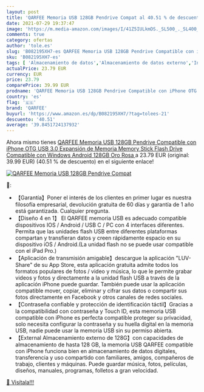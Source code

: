 ```yaml
---
layout: post
title: 'QARFEE Memoria USB 128GB Pendrive Compat al 40.51 % de descuento'
date: 2021-07-29 19:37:47
image: 'https://m.media-amazon.com/images/I/41Z5IULkmDS._SL500_._SL400_.jpg'
comments: true
category: ofertas
author: 'tole.es'
slug: 'B082195XH7-es QARFEE Memoria USB 128GB Pendrive Compatible con iPhone...'
sku: 'B082195XH7-es'
tags: [ 'Almacenamiento de datos','Almacenamiento de datos externo','Informática','Memorias USB','iphone','qarfee', ]
actualPrice: 23.79 EUR
currency: EUR
price: 23.79
comparePrice: 39.99 EUR
prodname: 'QARFEE Memoria USB 128GB Pendrive Compatible con iPhone OTG USB 3.0 Expansión de Memoria Memory Stick Flash Drive Compatible con Windows Android  128GB  Oro Rosa '
country: 'es'
flag: '🇪🇸'
brand: 'QARFEE'
buyurl: 'https://www.amazon.es/dp/B082195XH7/?tag=tolees-21'
descuento: '40.51'
average: '39.8451724137932'
---
```


Ahora mismo tienes [QARFEE Memoria USB 128GB Pendrive Compatible con iPhone OTG USB 3.0 Expansión de Memoria Memory Stick Flash Drive Compatible con Windows Android  128GB  Oro Rosa ](https://www.amazon.es/dp/B082195XH7/?tag=tolees-21) a 23.79 EUR (original: 39.99 EUR) (40.51 %  de descuento) en el siguiente enlace!

[![QARFEE Memoria USB 128GB Pendrive Compat](https://m.media-amazon.com/images/I/41Z5IULkmDS._SL500_._SL400_.jpg)](https://www.amazon.es/dp/B082195XH7/?tag=tolees-21)

🔎:

- 【Garantía】Poner el interés de los clientes en primer lugar es nuestra filosofía empresarial, devolución gratuita de 60 días y garantía de 1 año está garantizada. Cualquier pregunta.
- 【Diseño 4 en 1】 El QARFEE memoria USB es adecuado compatible dispositivos IOS / Android / USB C / PC con 4 interfaces diferentes. Permita que las unidades flash USB entre diferentes plataformas compartan y transfieran datos y creen rápidamente espacio en su dispositivo iOS / Android.(La unidad flash no se puede usar compatible con el iPad Pro.)
- 【Aplicación de transmisión amigable】descargue la aplicación "LUV-Share" de su App Store, esta aplicación gratuita admite todos los formatos populares de fotos / video y música, lo que le permite grabar videos y fotos y directamente a la unidad flash USB a través de la aplicación iPhone puede guardar. También puede usar la aplicación compatible mover, copiar, eliminar y cifrar sus datos o compartir sus fotos directamente en Facebook y otros canales de redes sociales.
- 【Contraseña confiable y protección de identificación táctil】Gracias a la compatibilidad con contraseña y Touch ID, esta memoria USB compatible con iPhone es perfecta compatible proteger su privacidad, solo necesita configurar la contraseña y su huella digital en la memoria USB, nadie puede usar la memoria USB sin su permiso abierta.
- 【External Almacenamiento externo de 128G】con capacidades de almacenamiento de hasta 128 GB, la memoria USB QARFEE compatible con iPhone funciona bien en almacenamiento de datos digitales, transferencia y uso compartido con familiares, amigos, compañeros de trabajo, clientes y máquinas. Puede guardar música, fotos, películas, diseños, manuales, programas, folletos a gran velocidad.

[🛒 Visítala!!!](https://www.amazon.es/dp/B082195XH7/?tag=tolees-21)

